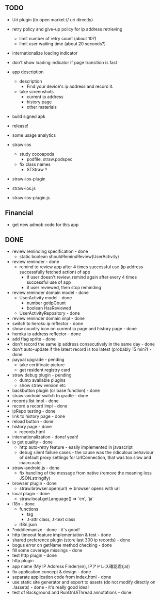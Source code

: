 TODO
----

- Uri plugin (to open market:// uri directly)
- retry policy and give-up policy for ip address retrieving
  - limit number of retry count (about 10?)
  - limit user waiting time (about 20 seconds?)

- internationalize loading indicator
- don't show loading indicator if page transition is fast

- app description
  - description
    - Find your device's ip address and record it.
  - take screenshots
    - current ip address
    - history page
    - other materials

- build signed apk


- release!


- some usage analytics

- straw-ios
  - study cocoapods
    - podfile, straw.podspec
  - fix class names
    - STStraw ?
- straw-ios-plugin
- straw-ios.js
- straw-ios-plugin.js


Financial
---------
- get new admob code for this app


DONE
----
- review reminding specification - done
  - static boolean shouldRemindReview(UserActivity)
- review reminder - done
  - remind to review app after 4 times successful use (ip address successfully fetched action) of app
    - if user doesn't review, remind again after every 4 times successful use of app
    - if user reviewed, then stop reminding
- review reminder domain model - done
  - UserActivity model - done
    - number gotIpCount
    - boolean HasReviewed
  - UserActivityRepository - done
- review reminder domain impl - done
- switch to heroku ip reflector - done
- show country icon on current ip page and history page - done
- heroku ip address reflector - done
- add flag sprite - done
- don't record the same ip address consecutively in the same day - done
- don't auto-update if the latest record is too latest (probably 15 min?) - done
- paypal upgrade - pending
  - take certificate picture
  - get resident registry card
- straw debug plugin - pending
  - dump available plugins
  - show straw version etc
- backbutton plugin (or base function) - done
- straw-android switch to gradle - done
- records list impl - done
- record a record impl - done
- ipRepo testing - done
- link to history page - done
- reload button - done
- history page - done
  - records.html
- internationalization - done! yeah!
- ip get quality - done
  - http auto-retry feature - easily implemented in javascript
  - debug silent failure cases - the cause was the ridiculous behaviour of default proxy settings for UrlConnection, that was too slow and inaccurate.
- straw-android.js - done
  - fix handling of the message from native (remove the meaning less JSON.stringify)
- browser plugin - done
  - straw.browser.open(url) => browser opens with url
- local plugin - done
  - straw.local.getLanguage() => 'en', 'ja'
- i18n - done
  - functions
    - <t> tag
    - .t-attr class, .t-text class
  - i18n.json
- *middlemanize - done - it's good!
- http timeout feature implementation & test - done
- shared preference plugin (store last 300 ip records) - done
- bogus error on getName method checking - done
- fill some coverage missings - done
- test http plugin - done
- http plugin
- app name (My IP Address Finder(en), IPアドレス確認君(ja))
- fix application concept & design - done
- separate application code from index.html - done
- use static site generator and export to assets (do not modify directly on ./assets) - done - it's really good idea!
- test of Background and RunOnUiThread annotations - done
